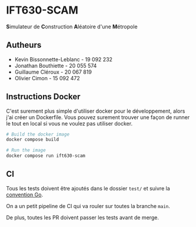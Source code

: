 # IFT630-SCAM

**S**imulateur de **C**onstruction **A**léatoire d'une **M**étropole

## Autheurs

- Kevin Bissonnette-Leblanc - 19 092 232
- Jonathan Bouthiette - 20 055 574
- Guillaume Cléroux - 20 067 819
- Olivier Cimon - 15 092 472

## Instructions Docker

C'est surement plus simple d'utiliser docker pour le développement,
alors j'ai créer un Dockerfile. Vous pouvez surement trouver
une façon de runner le tout en local si vous ne voulez pas utiliser docker.

```bash
# Build the docker image
docker compose build
```

```bash
# Run the image
docker compose run ift630-scam
```

## CI

Tous les tests doivent être ajoutés dans le dossier `test/` et suivre
la [convention Go](https://pkg.go.dev/testing).

On a un petit pipeline de CI qui va rouler sur toutes la branche `main`.

De plus, toutes les PR doivent passer les tests avant de merge.
